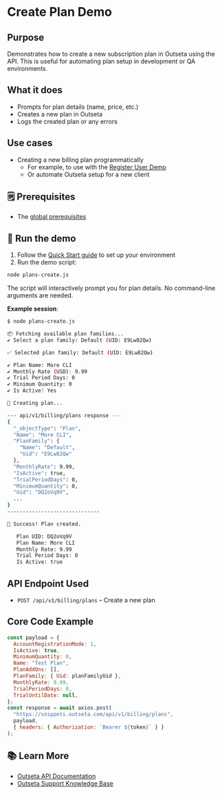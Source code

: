 # Create Plan Demo

## Purpose

Demonstrates how to create a new subscription plan in Outseta using the API. This is useful for automating plan setup in development or QA environments.

## What it does

- Prompts for plan details (name, price, etc.)
- Creates a new plan in Outseta
- Logs the created plan or any errors

## Use cases

- Creating a new billing plan programmatically
  - For example, to use with the [Register User Demo](auth-register.md)
  - Or automate Outseta setup for a new client

## 🗒️ Prerequisites

- The [global prerequisites](README.md#prerequisites)

## 🚀 Run the demo

1. Follow the [Quick Start guide](README.md#-quick-start) to set up your environment
2. Run the demo script:

```bash
node plans-create.js
```

The script will interactively prompt you for plan details. No command-line arguments are needed.

**Example session**:

```bash
$ node plans-create.js

📦 Fetching available plan families...
✔ Select a plan family: Default (UID: E9Lw82Qw)

✅ Selected plan family: Default (UID: E9Lw82Qw)

✔ Plan Name: More CLI
✔ Monthly Rate (USD): 9.99
✔ Trial Period Days: 0
✔ Minimum Quantity: 0
✔ Is Active? Yes

🚀 Creating plan...

--- api/v1/billing/plans response ---
{
  "_objectType": "Plan",
  "Name": "More CLI",
  "PlanFamily": {
    "Name": "Default",
    "Uid": "E9Lw82Qw"
  },
  "MonthlyRate": 9.99,
  "IsActive": true,
  "TrialPeriodDays": 0,
  "MinimumQuantity": 0,
  "Uid": "DQ2oVq9V",
  ...
}
------------------------------

🎉 Success! Plan created.

   Plan UID: DQ2oVq9V
   Plan Name: More CLI
   Monthly Rate: 9.99
   Trial Period Days: 0
   Is Active: true

```

## API Endpoint Used

- `POST /api/v1/billing/plans` – Create a new plan

## Core Code Example

```javascript
const payload = {
  AccountRegistrationMode: 1,
  IsActive: true,
  MinimumQuantity: 0,
  Name: "Test Plan",
  PlanAddOns: [],
  PlanFamily: { Uid: planFamilyUid },
  MonthlyRate: 9.99,
  TrialPeriodDays: 0,
  TrialUntilDate: null,
};
const response = await axios.post(
  "https://snippets.outseta.com/api/v1/billing/plans",
  payload,
  { headers: { Authorization: `Bearer ${token}` } }
);
```

## 📚 Learn More

- [Outseta API Documentation](https://developers.outseta.com/)
- [Outseta Support Knowledge Base](https://go.outseta.com/support/kb)

